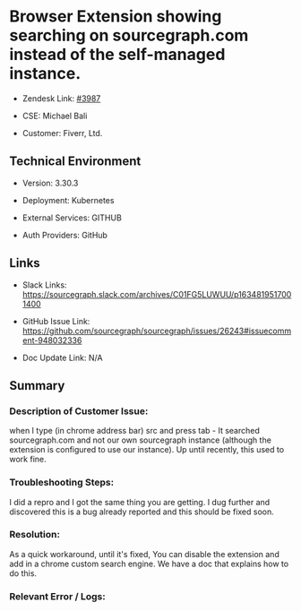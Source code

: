 # Browser Extension showing searching on sourcegraph.com instead of the self-managed instance.



- Zendesk Link: [#3987](https://sourcegraph.zendesk.com/agent/tickets/3987)

- CSE: Michael Bali

- Customer: Fiverr, Ltd. <!-- Redact if this contains personally identifying information -->


<!-- Data populated from integration, speak to Ben Gordon or Michael Bali if not working -->

<!-- During Internal team trial, fill missing data manually (we are waiting for all data to sync) -->



## Technical Environment

- Version: 3.30.3​

- Deployment: Kubernetes

- External Services: GITHUB

- Auth Providers: GitHub





## Links
<!-- Data for CSE manual entry -->
- Slack Links:  https://sourcegraph.slack.com/archives/C01FG5LUWUU/p1634819517001400

- GitHub Issue Link: https://github.com/sourcegraph/sourcegraph/issues/26243#issuecomment-948032336

- Doc Update Link: N/A



## Summary
### Description of Customer Issue:  
when I type (in chrome address bar) src and press tab - It searched sourcegraph.com and not our own sourcegraph instance (although the extension is configured to use our instance). Up until recently, this used to work fine.


### Troubleshooting Steps:  
I did a repro and I got the same thing you are getting. I dug further and discovered this is a bug already reported and this should be fixed soon.


### Resolution:  
As a quick workaround, until it's fixed, You can disable the extension and add in a chrome custom search engine. We have a doc that explains how to do this.


### Relevant Error / Logs:  

<!-- Please redact keys, tokens, and personal identifying information -->




<!-- Once complete, upload a copy to https://github.com/sourcegraph/support-tools-internal/tree/main/resolved-tickets as a .md file -->
<!-- Name the file 3987.md -->
